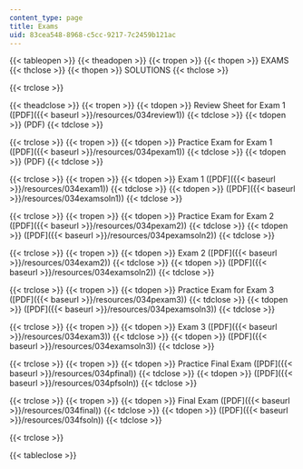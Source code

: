 ```yaml
---
content_type: page
title: Exams
uid: 83cea548-8968-c5cc-9217-7c2459b121ac
---
```


{{< tableopen >}}
{{< theadopen >}}
{{< tropen >}}
{{< thopen >}}
EXAMS
{{< thclose >}}
{{< thopen >}}
SOLUTIONS
{{< thclose >}}

{{< trclose >}}

{{< theadclose >}}
{{< tropen >}}
{{< tdopen >}}
Review Sheet for Exam 1 ([PDF]({{< baseurl >}}/resources/034review1))
{{< tdclose >}}
{{< tdopen >}}
(PDF)
{{< tdclose >}}

{{< trclose >}}
{{< tropen >}}
{{< tdopen >}}
Practice Exam for Exam 1 ([PDF]({{< baseurl >}}/resources/034pexam1))
{{< tdclose >}}
{{< tdopen >}}
(PDF)
{{< tdclose >}}

{{< trclose >}}
{{< tropen >}}
{{< tdopen >}}
Exam 1 ([PDF]({{< baseurl >}}/resources/034exam1))
{{< tdclose >}}
{{< tdopen >}}
([PDF]({{< baseurl >}}/resources/034examsoln1))
{{< tdclose >}}

{{< trclose >}}
{{< tropen >}}
{{< tdopen >}}
Practice Exam for Exam 2 ([PDF]({{< baseurl >}}/resources/034pexam2))
{{< tdclose >}}
{{< tdopen >}}
([PDF]({{< baseurl >}}/resources/034pexamsoln2))
{{< tdclose >}}

{{< trclose >}}
{{< tropen >}}
{{< tdopen >}}
Exam 2 ([PDF]({{< baseurl >}}/resources/034exam2))
{{< tdclose >}}
{{< tdopen >}}
([PDF]({{< baseurl >}}/resources/034examsoln2))
{{< tdclose >}}

{{< trclose >}}
{{< tropen >}}
{{< tdopen >}}
Practice Exam for Exam 3 ([PDF]({{< baseurl >}}/resources/034pexam3))
{{< tdclose >}}
{{< tdopen >}}
([PDF]({{< baseurl >}}/resources/034pexamsoln3))
{{< tdclose >}}

{{< trclose >}}
{{< tropen >}}
{{< tdopen >}}
Exam 3 ([PDF]({{< baseurl >}}/resources/034exam3))
{{< tdclose >}}
{{< tdopen >}}
([PDF]({{< baseurl >}}/resources/034examsoln3))
{{< tdclose >}}

{{< trclose >}}
{{< tropen >}}
{{< tdopen >}}
Practice Final Exam ([PDF]({{< baseurl >}}/resources/034pfinal))
{{< tdclose >}}
{{< tdopen >}}
([PDF]({{< baseurl >}}/resources/034pfsoln))
{{< tdclose >}}

{{< trclose >}}
{{< tropen >}}
{{< tdopen >}}
Final Exam ([PDF]({{< baseurl >}}/resources/034final))
{{< tdclose >}}
{{< tdopen >}}
([PDF]({{< baseurl >}}/resources/034fsoln))
{{< tdclose >}}

{{< trclose >}}

{{< tableclose >}}